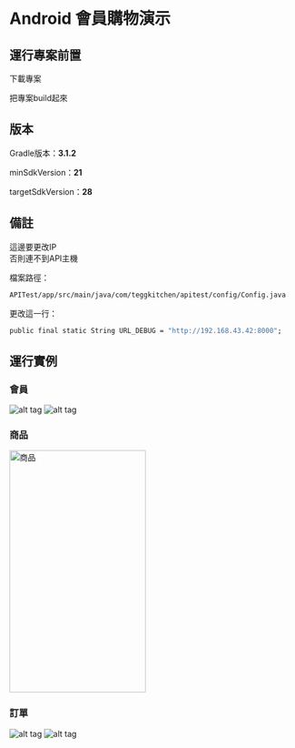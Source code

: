# Android 會員購物演示



## 運行專案前置

下載專案

把專案build起來

## 版本

Gradle版本：**3.1.2**

minSdkVersion：**21**

targetSdkVersion：**28**

## 備註

這邊要更改IP
</br>
否則連不到API主機

檔案路徑：
```cmd
APITest/app/src/main/java/com/teggkitchen/apitest/config/Config.java 
```

更改這一行：
```cmd
public final static String URL_DEBUG = "http://192.168.43.42:8000";
```

## 運行實例

### 會員
![alt tag](https://github.com/teggkitchen/APITest/blob/master/temp/1.jpg)
![alt tag](https://github.com/teggkitchen/APITest/blob/master/temp/2.jpg)

### 商品
<img src="https://github.com/teggkitchen/APITest/blob/master/temp/3.jpg" alt="商品" width="240" height="426" />


### 訂單
![alt tag](https://github.com/teggkitchen/APITest/blob/master/temp/7.jpg)
![alt tag](https://github.com/teggkitchen/APITest/blob/master/temp/8.jpg)
